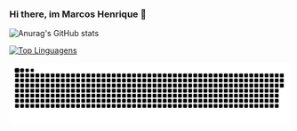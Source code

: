 ### Hi there, im Marcos Henrique 👋

![Anurag's GitHub stats](https://github-readme-stats.vercel.app/api?username=MarcosHDev&show_icons=true&theme=radical&count_private=true)

[![Top Linguagens](https://github-readme-stats.vercel.app/api/top-langs/?username=MarcosHDev&layout=compact)](https://github.com/anuraghazra/github-readme-stats)

![Snake animation](https://github.com/MarcosHDev/MarcosHDev/blob/output/github-contribution-grid-snake.svg)
